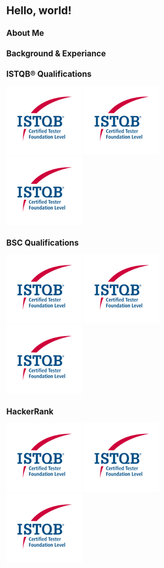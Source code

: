 <html lang="en">
  <head>
    <meta charset="utf-8">
    <meta name="viewport" content="width=device-width, initial-scale=1">
    <link href="https://cdn.jsdelivr.net/npm/bootstrap@5.3.3/dist/css/bootstrap.min.css" rel="stylesheet" integrity="sha384-QWTKZyjpPEjISv5WaRU9OFeRpok6YctnYmDr5pNlyT2bRjXh0JMhjY6hW+ALEwIH" crossorigin="anonymous">
  </head>
  <body>
    <h1>Hello, world!</h1>


## About Me

## Background & Experiance

## ISTQB® Qualifications
<p float="left">
  <img src="https://github.com/MarkJamesKemp/MarkJamesKemp/blob/main/CTFL.png?raw=true" alt="drawing" width="200"/>
  <img src="https://github.com/MarkJamesKemp/MarkJamesKemp/blob/main/CTFL.png?raw=true" alt="drawing" width="200"/>
  <img src="https://github.com/MarkJamesKemp/MarkJamesKemp/blob/main/CTFL.png?raw=true" alt="drawing" width="200"/>
</p>

## BSC Qualifications
<p float="left">
  <img src="https://github.com/MarkJamesKemp/MarkJamesKemp/blob/main/CTFL.png?raw=true" alt="drawing" width="200"/>
  <img src="https://github.com/MarkJamesKemp/MarkJamesKemp/blob/main/CTFL.png?raw=true" alt="drawing" width="200"/>
  <img src="https://github.com/MarkJamesKemp/MarkJamesKemp/blob/main/CTFL.png?raw=true" alt="drawing" width="200"/>
</p>

## HackerRank 
<p float="left">
  <img src="https://github.com/MarkJamesKemp/MarkJamesKemp/blob/main/CTFL.png?raw=true" alt="drawing" width="200"/>
  <img src="https://github.com/MarkJamesKemp/MarkJamesKemp/blob/main/CTFL.png?raw=true" alt="drawing" width="200"/>
  <img src="https://github.com/MarkJamesKemp/MarkJamesKemp/blob/main/CTFL.png?raw=true" alt="drawing" width="200"/>
</p>
</html>
